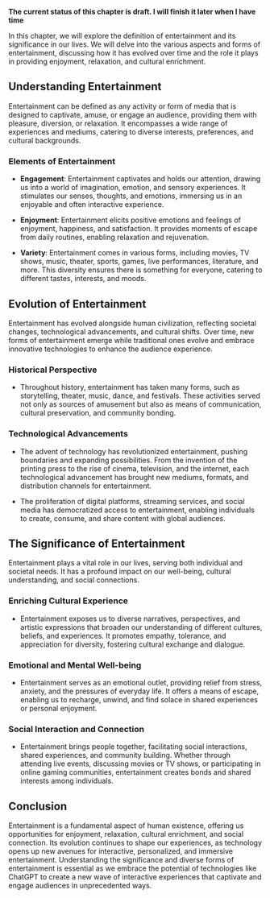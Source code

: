 **The current status of this chapter is draft. I will finish it later when I have time**

In this chapter, we will explore the definition of entertainment and its significance in our lives. We will delve into the various aspects and forms of entertainment, discussing how it has evolved over time and the role it plays in providing enjoyment, relaxation, and cultural enrichment.

Understanding Entertainment
---------------------------

Entertainment can be defined as any activity or form of media that is designed to captivate, amuse, or engage an audience, providing them with pleasure, diversion, or relaxation. It encompasses a wide range of experiences and mediums, catering to diverse interests, preferences, and cultural backgrounds.

### Elements of Entertainment

* **Engagement**: Entertainment captivates and holds our attention, drawing us into a world of imagination, emotion, and sensory experiences. It stimulates our senses, thoughts, and emotions, immersing us in an enjoyable and often interactive experience.

* **Enjoyment**: Entertainment elicits positive emotions and feelings of enjoyment, happiness, and satisfaction. It provides moments of escape from daily routines, enabling relaxation and rejuvenation.

* **Variety**: Entertainment comes in various forms, including movies, TV shows, music, theater, sports, games, live performances, literature, and more. This diversity ensures there is something for everyone, catering to different tastes, interests, and moods.

Evolution of Entertainment
--------------------------

Entertainment has evolved alongside human civilization, reflecting societal changes, technological advancements, and cultural shifts. Over time, new forms of entertainment emerge while traditional ones evolve and embrace innovative technologies to enhance the audience experience.

### Historical Perspective

* Throughout history, entertainment has taken many forms, such as storytelling, theater, music, dance, and festivals. These activities served not only as sources of amusement but also as means of communication, cultural preservation, and community bonding.

### Technological Advancements

* The advent of technology has revolutionized entertainment, pushing boundaries and expanding possibilities. From the invention of the printing press to the rise of cinema, television, and the internet, each technological advancement has brought new mediums, formats, and distribution channels for entertainment.

* The proliferation of digital platforms, streaming services, and social media has democratized access to entertainment, enabling individuals to create, consume, and share content with global audiences.

The Significance of Entertainment
---------------------------------

Entertainment plays a vital role in our lives, serving both individual and societal needs. It has a profound impact on our well-being, cultural understanding, and social connections.

### Enriching Cultural Experience

* Entertainment exposes us to diverse narratives, perspectives, and artistic expressions that broaden our understanding of different cultures, beliefs, and experiences. It promotes empathy, tolerance, and appreciation for diversity, fostering cultural exchange and dialogue.

### Emotional and Mental Well-being

* Entertainment serves as an emotional outlet, providing relief from stress, anxiety, and the pressures of everyday life. It offers a means of escape, enabling us to recharge, unwind, and find solace in shared experiences or personal enjoyment.

### Social Interaction and Connection

* Entertainment brings people together, facilitating social interactions, shared experiences, and community building. Whether through attending live events, discussing movies or TV shows, or participating in online gaming communities, entertainment creates bonds and shared interests among individuals.

Conclusion
----------

Entertainment is a fundamental aspect of human existence, offering us opportunities for enjoyment, relaxation, cultural enrichment, and social connection. Its evolution continues to shape our experiences, as technology opens up new avenues for interactive, personalized, and immersive entertainment. Understanding the significance and diverse forms of entertainment is essential as we embrace the potential of technologies like ChatGPT to create a new wave of interactive experiences that captivate and engage audiences in unprecedented ways.
